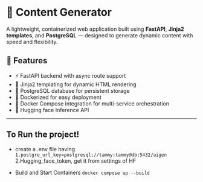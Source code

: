 # 📝 Content Generator

A lightweight, containerized web application built using **FastAPI**, **Jinja2 templates**, and **PostgreSQL** — designed to generate dynamic content with speed and flexibility.

## 🚀 Features

- ⚡ FastAPI backend with async route support
- 🎨 Jinja2 templating for dynamic HTML rendering
- 🐘 PostgreSQL database for persistent storage
- 🐳 Dockerized for easy deployment
- 🔁 Docker Compose integration for multi-service orchestration
- 🤗 Hugging face Inference API
---

## To Run the project!

- create a .env file having 
    `1.postgre_url_key=postgresql://tammy:tammy@db:5432/aigen` 
    2.Hugging_face_token, get it from settings of HF

- Build and Start Containers
    `docker compose up --build`